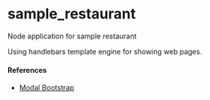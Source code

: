 # sample_restaurant
Node application for sample restaurant

Using handlebars template engine for showing web pages.


#### References
* [Modal Bootstrap](https://getbootstrap.com/docs/4.3/components/modal/)
